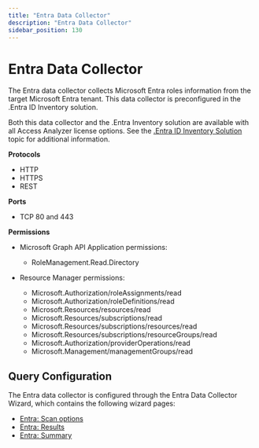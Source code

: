 ```yaml
---
title: "Entra Data Collector"
description: "Entra Data Collector"
sidebar_position: 130
---
```


# Entra Data Collector

The Entra data collector collects Microsoft Entra roles information from the target Microsoft Entra
tenant. This data collector is preconfigured in the .Entra ID Inventory solution.

Both this data collector and the .Entra Inventory solution are available with all Access Analyzer
license options. See the
[.Entra ID Inventory Solution](/docs/accessanalyzer/12.0/solutions/entraidinventory/overview.md) topic for additional
information.

**Protocols**

- HTTP
- HTTPS
- REST

**Ports**

- TCP 80 and 443

**Permissions**

- Microsoft Graph API Application permissions:

    - RoleManagement.Read.Directory

- Resource Manager permissions:

    - Microsoft.Authorization/roleAssignments/read
    - Microsoft.Authorization/roleDefinitions/read
    - Microsoft.Resources/resources/read
    - Microsoft.Resources/subscriptions/read
    - Microsoft.Resources/subscriptions/resources/read
    - Microsoft.Resources/subscriptions/resourceGroups/read
    - Microsoft.Authorization/providerOperations/read
    - Microsoft.Management/managementGroups/read

## Query Configuration

The Entra data collector is configured through the Entra Data Collector Wizard, which contains the
following wizard pages:

- [Entra: Scan options](/docs/accessanalyzer/12.0/admin/datacollector/entra/options.md)
- [Entra: Results](/docs/accessanalyzer/12.0/admin/datacollector/entra/results.md)
- [Entra: Summary](/docs/accessanalyzer/12.0/admin/datacollector/entra/summary.md)
